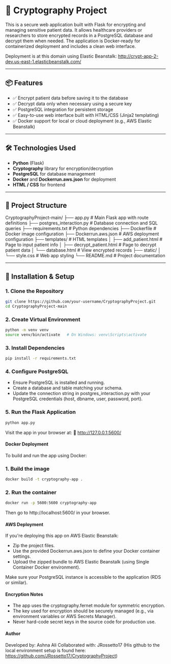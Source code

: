 # 🔐 Cryptography Project

This is a secure web application built with Flask for encrypting and managing sensitive patient data. It allows healthcare providers or researchers to store encrypted records in a PostgreSQL database and decrypt them when needed. The application is Docker-ready for containerized deployment and includes a clean web interface.

Deployment is at this domain using Elastic Beanstalk: http://crypt-app-2-dev.us-east-1.elasticbeanstalk.com/

---

## 📦 Features

- ✅ Encrypt patient data before saving it to the database
- ✅ Decrypt data only when necessary using a secure key
- ✅ PostgreSQL integration for persistent storage
- ✅ Easy-to-use web interface built with HTML/CSS (Jinja2 templating)
- ✅ Docker support for local or cloud deployment (e.g., AWS Elastic Beanstalk)

---

## 🛠️ Technologies Used

- **Python** (Flask)
- **Cryptography** library for encryption/decryption
- **PostgreSQL** for database management
- **Docker** and **Dockerrun.aws.json** for deployment
- **HTML / CSS** for frontend

---

## 📁 Project Structure

CryptographyProject-main/ ├── app.py # Main Flask app with route definitions ├── postgres_interaction.py # Database connection and SQL queries ├── requirements.txt # Python dependencies ├── Dockerfile # Docker image configuration ├── Dockerrun.aws.json # AWS deployment configuration ├── templates/ # HTML templates │ ├── add_patient.html # Page to input patient info │ ├── decrypt_patient.html # Page to decrypt patient data │ └── database.html # View encrypted records ├── static/ │ └── style.css # Web app styling └── README.md # Project documentation


---

## 🔧 Installation & Setup

### 1. Clone the Repository

```bash
git clone https://github.com/your-username/CryptographyProject.git
cd CryptographyProject-main
```
### 2. Create Virtual Environment
```bash
python -m venv venv
source venv/bin/activate   # On Windows: venv\Scripts\activate
```
### 3. Install Dependencies
```bash
pip install -r requirements.txt
```
### 4. Configure PostgreSQL
- Ensure PostgreSQL is installed and running.
- Create a database and table matching your schema.
- Update the connection string in postgres_interaction.py with your PostgreSQL credentials (host, dbname, user, password, port).
### 5. Run the Flask Application
```bash
python app.py
```
Visit the app in your browser at:
📍 http://127.0.0.1:5600/

#### Docker Deployment
To build and run the app using Docker:
### 1. Build the image
```bash
docker build -t cryptography-app .
```
### 2. Run the container
```bash
docker run -p 5600:5600 cryptography-app
```
Then go to http://localhost:5600/ in your browser.

#### AWS Deployment

If you're deploying this app on AWS Elastic Beanstalk:
- Zip the project files.
- Use the provided Dockerrun.aws.json to define your Docker container settings.
- Upload the zipped bundle to AWS Elastic Beanstalk (using Single Container Docker environment).

Make sure your PostgreSQL instance is accessible to the application (RDS or similar).

#### Encryption Notes
- The app uses the cryptography.fernet module for symmetric encryption.
- The key used for encryption should be securely managed (e.g., via environment variables or AWS Secrets Manager).
- Never hard-code secret keys in the source code for production use.

#### Author
Developed by: Ashna Ali
Collaborated with: JRossetto17 (His github to the local environment setup is found here: https://github.com/JRossetto17/CryptographyProject)
